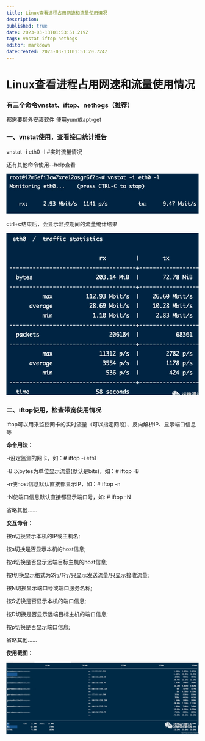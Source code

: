 ```yaml
---
title: Linux查看进程占用网速和流量使用情况
description: 
published: true
date: 2023-03-13T01:53:51.219Z
tags: vnstat iftop nethogs
editor: markdown
dateCreated: 2023-03-13T01:51:20.724Z
---
```


# Linux查看进程占用网速和流量使用情况
### 有三个命令vnstat、iftop、nethogs（推荐）

都需要额外安装软件 使用yum或apt-get

### 一、vnstat使用，查看接口统计报告

vnstat -i eth0 -l #实时流量情况

还有其他命令使用--help查看

![2023-3-13_67812.png](/2023-3-13_67812.png)

ctrl+c结束后，会显示监控期间的流量统计结果

![2023-3-13_12221.png](/2023-3-13_12221.png)

### 二、iftop使用，检查带宽使用情况

iftop可以用来监控网卡的实时流量（可以指定网段）、反向解析IP、显示端口信息等

**命令用法：**

-i设定监测的网卡，如：# iftop -i eth1

-B 以bytes为单位显示流量(默认是bits)，如：# iftop -B

-n使host信息默认直接都显示IP，如：# iftop -n

-N使端口信息默认直接都显示端口号，如: # iftop -N

省略其他……

**交互命令：**

按n切换显示本机的IP或主机名;

按s切换是否显示本机的host信息;

按d切换是否显示远端目标主机的host信息;

按t切换显示格式为2行/1行/只显示发送流量/只显示接收流量;

按N切换显示端口号或端口服务名称;

按S切换是否显示本机的端口信息;

按D切换是否显示远端目标主机的端口信息;

按p切换是否显示端口信息;

省略其他……

**使用截图：**

![2023-3-13_69166.png](/2023-3-13_69166.png)